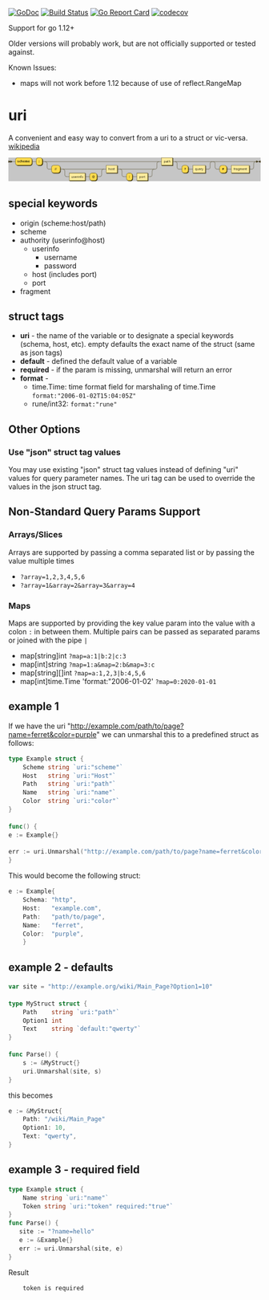 [![GoDoc](http://img.shields.io/badge/go-documentation-blue.svg?style=flat-square)](https://godoc.org/github.com/jbsmith7741/uri)
[![Build Status](https://travis-ci.com/jbsmith7741/uri.svg?branch=master)](https://travis-ci.com/jbsmith7741/uri)
[![Go Report Card](https://goreportcard.com/badge/github.com/jbsmith7741/uri)](https://goreportcard.com/report/github.com/jbsmith7741/uri)
[![codecov](https://codecov.io/gh/jbsmith7741/uri/branch/master/graph/badge.svg)](https://codecov.io/gh/jbsmith7741/uri)

Support for go 1.12+ 

Older versions will probably work, but are not officially supported or tested against. 

Known Issues: 
 - maps will not work before 1.12 because of use of reflect.RangeMap

# uri

A convenient and easy way to convert from a uri to a struct or vic-versa. [wikipedia](https://en.wikipedia.org/wiki/Uniform_Resource_Identifier)

![](./assets/URI_syntax_diagram.svg.png)

## special keywords

- origin (scheme:host/path) 
- scheme
- authority (userinfo@host)
  - userinfo
    - username
    - password 
  - host (includes port)
  - port 
- fragment 

## struct tags

- **uri** - the name of the variable or to designate a special keywords (schema, host, etc). empty defaults the exact name of the struct (same as json tags)
- **default** - defined the default value of a variable
- **required** - if the param is missing, unmarshal will return an error
- **format** - 
  - time.Time: time format field for marshaling of time.Time `format:"2006-01-02T15:04:05Z"`
  - rune/int32: `format:"rune"`

## Other Options

### Use "json" struct tag values
You may use existing "json" struct tag values instead of defining "uri" values for query parameter names.
The uri tag can be used to override the values in the json struct tag. 

## Non-Standard Query Params Support 

### Arrays/Slices 
Arrays are supported by passing a comma separated list or by passing the value multiple times

  - `?array=1,2,3,4,5,6`
  - `?array=1&array=2&array=3&array=4`

### Maps
Maps are supported by providing the key value param into the value with a colon `:` in between them. Multiple pairs 
can be passed as separated params or joined with the pipe `|` 

  - map[string]int `?map=a:1|b:2|c:3` 
  - map[int]string `?map=1:a&map=2:b&map=3:c`
  - map[string][]int `?map=a:1,2,3|b:4,5,6`
  - map[int]time.Time 'format:"2006-01-02' `?map=0:2020-01-01`

## example 1

If we have the uri "http://example.com/path/to/page?name=ferret&color=purple" we can unmarshal this to a predefined 
struct as follows:

``` go
type Example struct {
    Scheme string `uri:"scheme"`
    Host   string `uri:"Host"`
    Path   string `uri:"path"`
    Name   string `uri:"name"`
    Color  string `uri:"color"`
}

func() {
e := Example{}

err := uri.Unmarshal("http://example.com/path/to/page?name=ferret&color=purple", &e)
}
```

This would become the following struct:

``` go
e := Example{
    Schema: "http",
    Host:   "example.com",
    Path:   "path/to/page",
    Name:   "ferret",
    Color:  "purple",
    }
```

## example 2 - defaults

``` go
var site = "http://example.org/wiki/Main_Page?Option1=10"

type MyStruct struct {
    Path    string `uri:"path"`
    Option1 int
    Text    string `default:"qwerty"`
}

func Parse() {
    s := &MyStruct{}
    uri.Unmarshal(site, s)
}
```

this becomes

``` go
e := &MyStruct{
    Path: "/wiki/Main_Page"
    Option1: 10,
    Text: "qwerty",
}
```

## example 3 - required field

``` go
type Example struct {
    Name string `uri:"name"`
    Token string `uri:"token" required:"true"`
}
func Parse() {
   site := "?name=hello"
   e := &Example{}
   err := uri.Unmarshal(site, e)
}
```
Result
```
    token is required
```
